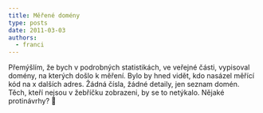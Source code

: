 ```yaml
---
title: Měřené domény
type: posts
date: 2011-03-03
authors:
  - franci
---
```

Přemýšlím, že bych v podrobných statistikách, ve veřejné části, vypisoval domény, na kterých došlo k měření. Bylo by hned vidět, kdo nasázel měřící kód na x dalších adres. Žádná čísla, žádné detaily, jen seznam domén. Těch, kteří nejsou v žebříčku zobrazeni, by se to netýkalo. Nějaké protinávrhy? 🙂